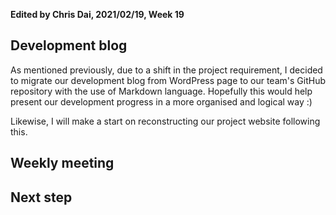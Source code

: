 **Edited by Chris Dai, 2021/02/19, Week 19**

## Development blog

As mentioned previously, due to a shift in the project requirement, I decided to migrate our development blog from WordPress page to our team's GitHub repository with the use of Markdown language. Hopefully this would help present our development progress in a more organised and logical way :) 

Likewise, I will make a start on reconstructing our project website following this.

## Weekly meeting

## **Next step**